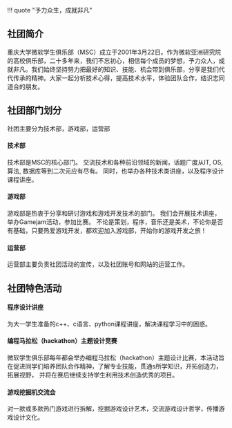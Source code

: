 !!! quote "予力众生，成就非凡"

## 社团简介
重庆大学微软学生俱乐部（MSC）成立于2001年3月22日。作为微软亚洲研究院的高校俱乐部，二十多年来，我们不忘初心，相信每个成员的梦想，予力众人，成就非凡。我们始终坚持努力把最好的知识、技能、机会带到俱乐部，分享是我们代代传承的精神。大家一起分析技术心得，提高技术水平，体验团队合作，结识志同道合的朋友。

## 社团部门划分
社团主要分为技术部，游戏部，运营部
#### 技术部
技术部是MSC的核心部门。
交流技术和各种前沿领域的新闻，话题广度从IT, OS, 算法, 数据库等到二次元应有尽有。
同时，也举办各种技术类讲座，以及程序设计课程讲座。
#### 游戏部
游戏部是热衷于分享和研讨游戏和游戏开发技术的部门。
我们会开展技术讲座，举办Gamejam活动，参加比赛。
不论是策划，程序，音乐还是美术，不论你是否有基础，只要热爱游戏开发，都欢迎加入游戏部，开始你的游戏开发之旅！
#### 运营部
运营部主要负责社团活动的宣传，以及社团账号和网站的运营工作。

## 社团特色活动
#### 程序设计讲座
为大一学生准备的c++、c语言、python课程讲座，解决课程学习中的困惑。
#### 编程马拉松（hackathon）主题设计竞赛
微软学生俱乐部每年都会举办编程马拉松（hackathon）主题设计比赛，本活动旨在促进同学们培养团队合作精神，了解专业技能，贯通s所学知识，开拓创造力，拓展视野， 并将在赛后继续支持学生利用技术创造优秀的项目。
#### 游戏挖掘机交流会
对一款或多款热门游戏进行拆解，挖掘游戏设计艺术，交流游戏设计哲学，传播游戏设计文化。